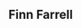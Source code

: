 ## Finn Farrell

<!--
3rd year Computer Science, Linguistics and Spanish at Trinity College Dublin :EMOJICODE: books:
Currently stationed at Universidad Complutense de Madrid :EMOJICODE: spain:
* thanks European Union !* 
Software Developer at Abair :EMOJICODE: ireland: 
Working on early first language acquistition games for Irish :EMOJICODE: jigsaw:
Enjoy reading, drawing, 70's grandad rock and sunsets. :EMOJICODE: sunset:
Dont enjoy merge conflicts, books with 600+ pages or running out of ink in muji pens. :EMOJICODE: pen:

-->
